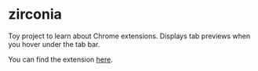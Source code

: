 # zirconia
Toy project to learn about Chrome extensions. Displays tab previews when you hover under the tab bar.

You can find the extension <a href="https://chrome.google.com/webstore/detail/zirconia/ianancflnjgadgikhfdjcdoppgimbfog" target="_blank">here</a>.
